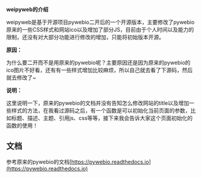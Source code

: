 **weipyweb的介绍**

weipyweb是基于开源项目pywebio二开后的一个开源版本，主要修改了pywebio原来的一些CSS样式和网站ico以及增加了部分JS，目前由于个人时间以及能力的限制，还没有对大部分功能进行修改的增加，只能将初始版本开源。

**原因：**

为什么要二开而不是用原来的pywebio呢？主要原因还是因为原来的pywebio的ico图片不好看，还有有一些样式增加比较麻烦，所以自己就去看了下源码，然后就去修改了~

**说明：**

这里说明一下，原来的pywebio的文档并没有告知怎么修改网站的title以及增加一些样式的方法，在我看过源码之后，有一个函数是可以初始化当前页面的参数，比如标题、描述、主题、引用js、css等等，接下来我会告诉大家这个页面初始化的函数的使用！


## 文档

参考原来的pywebio的文档[https://pywebio.readthedocs.io](https://pywebio.readthedocs.io)

